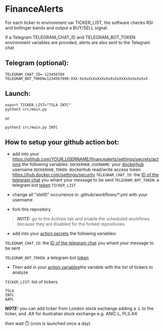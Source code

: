 # FinanceAlerts

For each ticker in environment var TICKER_LIST, the software checks RSI and bollinger bands and output a BUY/SELL signal. 

If a Telegram TELEGRAM_CHAT_ID and TELEGRAM_BOT_TOKEN environment variables are provided, alerts are also sent to the Telegram chat

## Telegram (optional):
```
TELEGRAM_CHAT_ID=-123456789
TELEGRAM_BOT_TOKEN=1234567890:XXX-XxXxXxXxXxXxXxXxXxXxXxXxXxXxXxX
```

## Launch:

```
export TICKER_LIST="TSLA INTC"
python3 src/main.py
```

or

```
python3 src/main.py INTC
```

## How to setup your github action bot:

- add into your https://github.com/YOUR_USERNAME/financealerts/settings/secrets/actions the following variables:
`DOCKERHUB_USERNAME`: your [dockerhub](https://hub.docker.com/) username
`DOCKERHUB_TOKEN`: dockerhub read/write access token https://hub.docker.com/settings/security
`TELEGRAM_CHAT_ID`: the [ID of the telegram chat](https://stackoverflow.com/questions/32423837/telegram-bot-how-to-get-a-group-chat-id) you whant your message to be sent
`TELEGRAM_BOT_TOKEN`: a telegram bot [token](https://core.telegram.org/bots/features#botfather)
`TICKER_LIST`
- change all "stell0" occurrence in .github/workflows/*.yml with your username


- fork this repository

> **_NOTE:_**  go to the Actions tab and enable the scheduled workflows because they are disabled for the forked repositories.

- add into your [action secrets](https://github.com/YOUR_USERNAME/financealerts/settings/secrets/actions)
 the following variables:

`TELEGRAM_CHAT_ID`: the [ID of the telegram chat](https://stackoverflow.com/questions/32423837/telegram-bot-how-to-get-a-group-chat-id) you whant your message to be sent

`TELEGRAM_BOT_TOKEN`: a telegram bot [token](https://core.telegram.org/bots/features#botfather)

- Then add in your [action variables](https://github.com/YOUR_USERNAME/financealerts/settings/variables/actions)the variable with the list of tickers to analyze

`TICKER_LIST`: list of tickers
```
TSLA
INTC
AAPL
```

**_NOTE:_** you can add ticker from London stock exchange adding a .L to the ticker, and .AX for Australian stock exchange e.g. ANIC.L, PLS.AX

then wait ⏱️  (cron is launched once a day)
